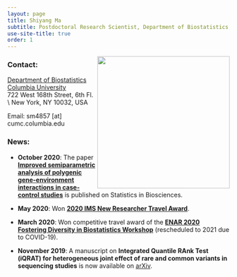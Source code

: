 ```yaml
---
layout: page
title: Shiyang Ma
subtitle: Postdoctoral Research Scientist, Department of Biostatistics, Columbia University
use-site-title: true
order: 1
---
```

<img align="right" src="/img/file-1.jpeg" alt="" width="300">


### Contact:
[Department of Biostatistics](https://www.publichealth.columbia.edu/academics/departments/biostatistics)  
[Columbia University](https://www.columbia.edu/)   
722 West 168th Street, 6th Fl. \\
New York, NY 10032, USA

Email: sm4857 [at] cumc.columbia.edu

### News:

- **October 2020**: The paper [**Improved semiparametric analysis of polygenic gene-environment interactions in case-control studies**](https://doi.org/10.1007/s12561-020-09298-9) is published on Statistics in Biosciences.

- **May 2020**: Won **[2020 IMS New Researcher Travel Award](https://imstat.org/2020/07/16/ims-announces-travel-award-winners-2020/)**.

- **March 2020**: Won competitive travel award of the **[ENAR 2020 Fostering Diversity in Biostatistics Workshop](https://www.enar.org/meetings/FosteringDiversity/)** (rescheduled to 2021 due to COVID-19).

- **November 2019**: A manuscript on **Integrated Quantile RAnk Test (iQRAT) for heterogeneous joint effect of rare and common variants in sequencing studies** is now available on [arXiv](https://arxiv.org/abs/1910.10102).
